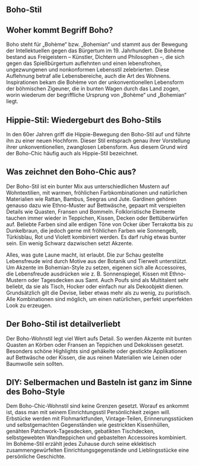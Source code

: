 Boho-Stil
---------

Woher kommt Begriff Boho?
-------------------------

Boho steht für „Bohème“ bzw. „Bohemian“ und stammt aus der Bewegung der Intellektuellen gegen das Bürgertum im 19. Jahrhundert. Die Bohème bestand aus Freigeistern – Künstler, Dichtern und Philosophen –, die sich gegen das Spießbürgertum auflehnten und einen lebensfrohen, ungezwungenen und nonkonformen Lebensstil zelebrierten. Diese Auflehnung betraf alle Lebensbereiche, auch die Art des Wohnens. Inspirationen bekam die Bohème von der unkonventionellen Lebensform der böhmischen Zigeuner, die in bunten Wagen durch das Land zogen, worin wiederum der begriffliche Ursprung von „Bohème“ und „Bohemian“ liegt.

Hippie-Stil: Wiedergeburt des Boho-Stils
----------------------------------------

In den 60er Jahren griff die Hippie-Bewegung den Boho-Stil auf und führte ihn zu einer neuen Hochform. Dieser Stil entsprach genau ihrer Vorstellung ihrer unkonventionellen, zwanglosen Lebensform. Aus diesem Grund wird der Boho-Chic häufig auch als Hippie-Stil bezeichnet.

Was zeichnet den Boho-Chic aus?
-------------------------------

Der Boho-Stil ist ein bunter Mix aus unterschiedlichen Mustern auf Wohntextilien, mit warmen, fröhlichen Farbkombinationen und natürlichen Materialien wie Rattan, Bambus, Seegras und Jute. Gardinen gehören genauso dazu wie Ethno-Muster auf Bettwäsche, gepaart mit verspielten Details wie Quasten, Fransen und Bommeln. Folkloristische Elemente tauchen immer wieder in Teppichen, Kissen, Decken oder Bettüberwürfen auf. Beliebte Farben sind alle erdigen Töne von Ocker über Terrakotta bis zu Dunkelbraun, die jedoch gerne mit fröhlichen Farben wie Sonnengelb, Türkisblau, Rot und Violett kombiniert werden. Es darf ruhig etwas bunter sein. Ein wenig Schwarz dazwischen setzt Akzente.

Alles, was gute Laune macht, ist erlaubt. Die zur Schau gestellte Lebensfreude wird durch Motive aus der Botanik und Tierwelt unterstützt. Um Akzente im Bohemian-Style zu setzen, eigenen sich alle Accessoires, die Lebensfreude ausdrücken wie z. B. Sonnenspiegel, Kissen mit Ethno-Mustern oder Tagesdecken aus Samt. Auch Poufs sind als Multitalent sehr beliebt, da sie als Tisch, Hocker oder einfach nur als Dekoobjekt dienen. Grundsätzlich gilt die Devise, lieber etwas mehr als zu wenig, zu puristisch. Alle Kombinationen sind möglich, um einen natürlichen, perfekt unperfekten Look zu erzeugen.

Der Boho-Stil ist detailverliebt
--------------------------------

Der Boho-Wohnstil legt viel Wert aufs Detail. So werden Akzente mit bunten Quasten an Körben oder Fransen an Teppichen und Dekokissen gesetzt. Besonders schöne Highlights sind gehäkelte oder gestickte Applikationen auf Bettwäsche oder Kissen, die aus reinen Materialien wie Leinen oder Baumwolle sein sollten.

DIY: Selbermachen und Basteln ist ganz im Sinne des Boho-Style
--------------------------------------------------------------

Dem Boho-Chic-Wohnstil sind keine Grenzen gesetzt. Worauf es ankommt ist, dass man mit seinem Einrichtungsstil Persönlichkeit zeigen will. Erbstücke werden mit Flohmarktfunden, Vintage-Teilen, Erinnerungsstücken und selbstgemachten Gegenständen wie gestrickten Kissenhüllen, genähten Patchwork-Tagesdecken, gebatikten Tischdecken, selbstgewebten Wandteppichen und gebastelten Accessoires kombiniert. Im Bohème-Stil erzählt jedes Zuhause durch seine eklektisch zusammengewürfelten Einrichtungsgegenstände und Lieblingsstücke eine persönliche Geschichte.
